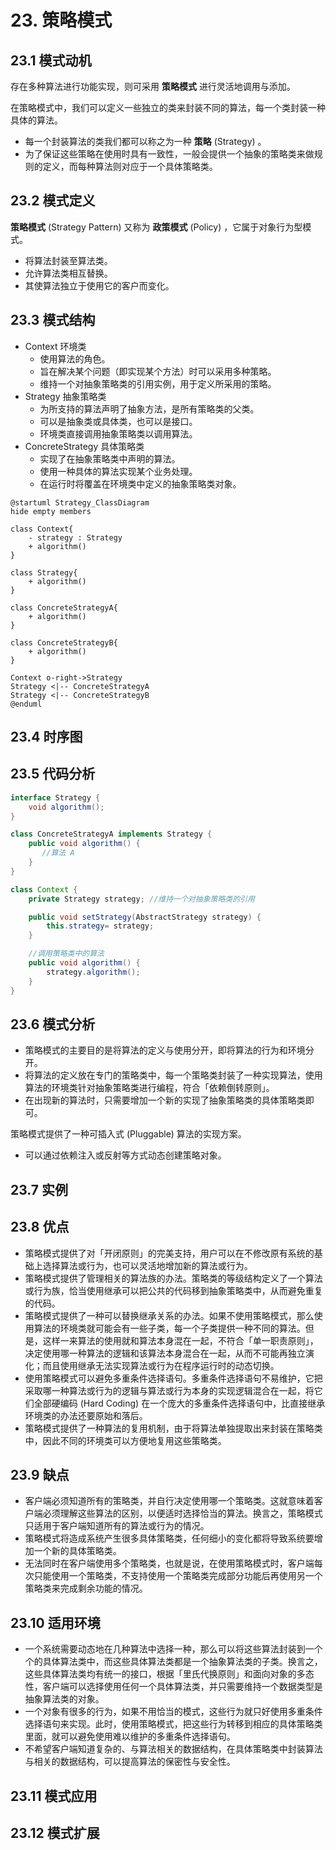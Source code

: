# 23. 策略模式

## 23.1 模式动机

存在多种算法进行功能实现，则可采用 **策略模式** 进行灵活地调用与添加。

在策略模式中，我们可以定义一些独立的类来封装不同的算法，每一个类封装一种具体的算法。

- 每一个封装算法的类我们都可以称之为一种 **策略** (Strategy) 。
- 为了保证这些策略在使用时具有一致性，一般会提供一个抽象的策略类来做规则的定义，而每种算法则对应于一个具体策略类。

## 23.2 模式定义

**策略模式** (Strategy Pattern) 又称为 **政策模式** (Policy) ，它属于对象行为型模式。

- 将算法封装至算法类。
- 允许算法类相互替换。
- 其使算法独立于使用它的客户而变化。

## 23.3 模式结构

- Context 环境类
  - 使用算法的角色。
  - 旨在解决某个问题（即实现某个方法）时可以采用多种策略。
  - 维持一个对抽象策略类的引用实例，用于定义所采用的策略。
- Strategy 抽象策略类
  - 为所支持的算法声明了抽象方法，是所有策略类的父类。
  - 可以是抽象类或具体类，也可以是接口。
  - 环境类直接调用抽象策略类以调用算法。
- ConcreteStrategy 具体策略类
  - 实现了在抽象策略类中声明的算法。
  - 使用一种具体的算法实现某个业务处理。
  - 在运行时将覆盖在环境类中定义的抽象策略类对象。

```PlantUML
@startuml Strategy_ClassDiagram
hide empty members

class Context{
    - strategy : Strategy
    + algorithm()
}

class Strategy{
    + algorithm()
}

class ConcreteStrategyA{
    + algorithm()
}

class ConcreteStrategyB{
    + algorithm()
}

Context o-right->Strategy
Strategy <|-- ConcreteStrategyA
Strategy <|-- ConcreteStrategyB
@enduml
```

## 23.4 时序图

## 23.5 代码分析

```JAVA
interface Strategy {
    void algorithm();
}
```

```JAVA
class ConcreteStrategyA implements Strategy {
    public void algorithm() {
       //算法 A
    }
}
```

```JAVA
class Context {
    private Strategy strategy; //维持一个对抽象策略类的引用

    public void setStrategy(AbstractStrategy strategy) {
        this.strategy= strategy;
    }

    //调用策略类中的算法
    public void algorithm() {
        strategy.algorithm();
    }
}
```

## 23.6 模式分析

- 策略模式的主要目的是将算法的定义与使用分开，即将算法的行为和环境分开。
- 将算法的定义放在专门的策略类中，每一个策略类封装了一种实现算法，使用算法的环境类针对抽象策略类进行编程，符合「依赖倒转原则」。
- 在出现新的算法时，只需要增加一个新的实现了抽象策略类的具体策略类即可。

策略模式提供了一种可插入式 (Pluggable) 算法的实现方案。

- 可以通过依赖注入或反射等方式动态创建策略对象。

## 23.7 实例

## 23.8 优点

- 策略模式提供了对「开闭原则」的完美支持，用户可以在不修改原有系统的基础上选择算法或行为，也可以灵活地增加新的算法或行为。
- 策略模式提供了管理相关的算法族的办法。策略类的等级结构定义了一个算法或行为族，恰当使用继承可以把公共的代码移到抽象策略类中，从而避免重复的代码。
- 策略模式提供了一种可以替换继承关系的办法。如果不使用策略模式，那么使用算法的环境类就可能会有一些子类，每一个子类提供一种不同的算法。但是，这样一来算法的使用就和算法本身混在一起，不符合「单一职责原则」，决定使用哪一种算法的逻辑和该算法本身混合在一起，从而不可能再独立演化；而且使用继承无法实现算法或行为在程序运行时的动态切换。
- 使用策略模式可以避免多重条件选择语句。多重条件选择语句不易维护，它把采取哪一种算法或行为的逻辑与算法或行为本身的实现逻辑混合在一起，将它们全部硬编码 (Hard Coding) 在一个庞大的多重条件选择语句中，比直接继承环境类的办法还要原始和落后。
- 策略模式提供了一种算法的复用机制，由于将算法单独提取出来封装在策略类中，因此不同的环境类可以方便地复用这些策略类。

## 23.9 缺点

- 客户端必须知道所有的策略类，并自行决定使用哪一个策略类。这就意味着客户端必须理解这些算法的区别，以便适时选择恰当的算法。换言之，策略模式只适用于客户端知道所有的算法或行为的情况。
- 策略模式将造成系统产生很多具体策略类，任何细小的变化都将导致系统要增加一个新的具体策略类。
- 无法同时在客户端使用多个策略类，也就是说，在使用策略模式时，客户端每次只能使用一个策略类，不支持使用一个策略类完成部分功能后再使用另一个策略类来完成剩余功能的情况。

## 23.10 适用环境

- 一个系统需要动态地在几种算法中选择一种，那么可以将这些算法封装到一个个的具体算法类中，而这些具体算法类都是一个抽象算法类的子类。换言之，这些具体算法类均有统一的接口，根据「里氏代换原则」和面向对象的多态性，客户端可以选择使用任何一个具体算法类，并只需要维持一个数据类型是抽象算法类的对象。
- 一个对象有很多的行为，如果不用恰当的模式，这些行为就只好使用多重条件选择语句来实现。此时，使用策略模式，把这些行为转移到相应的具体策略类里面，就可以避免使用难以维护的多重条件选择语句。
- 不希望客户端知道复杂的、与算法相关的数据结构，在具体策略类中封装算法与相关的数据结构，可以提高算法的保密性与安全性。

## 23.11 模式应用

## 23.12 模式扩展
